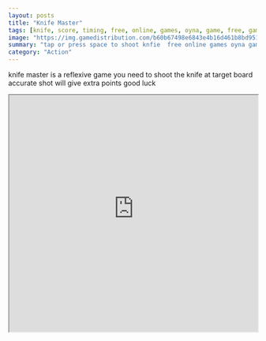 ```yaml
---
layout: posts
title: "Knife Master"
tags: [knife, score, timing, free, online, games, oyna, game, free, games, play, play, games]
image: "https://img.gamedistribution.com/b60b67498e6843e4b16d461b8bd951af.jpg"
summary: "tap or press space to shoot knfie  free online games oyna game free games play play games"
category: "Action"
---
```


knife master is a reflexive game you need to shoot the knife at target board accurate shot will give extra points good luck

<iframe width="100%" height="480px;" src="https://html5.gamedistribution.com/b60b67498e6843e4b16d461b8bd951af/"></iframe>